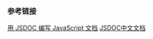 ### 参考链接
[用 JSDOC 编写 JavaScript 文档](https://scarletsky.github.io/2017/12/23/write-javascript-document-by-jsdoc/)
[JSDOC中文文档](http://www.shouce.ren/api/view/a/13236)